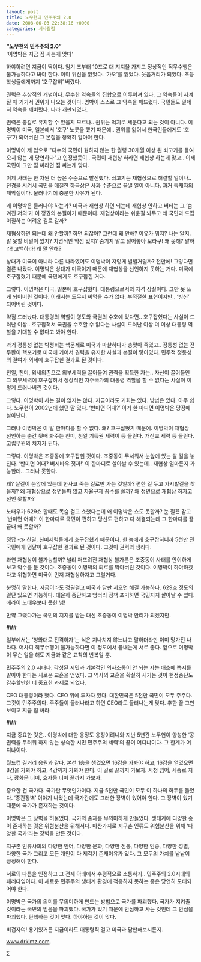 ```yaml
---
layout: post
title: 노무현의 민주주의 2.0
date: 2008-06-03 22:38:16 +0900
categories: 시사칼럼
---
```

**“노무현의 민주주의 2.0”**  
'이명박은 지금 짐 싸는게 맞다’

하야하려면 지금이 딱이다. 임기 초부터 10프로 대 지지율 가지고 정상적인 직무수행은 불가능하다고 봐야 한다. 이미 위신을 잃었다. ‘가오’를 잃었다. 웃음거리가 되었다. 초등학생들에게까지 ‘호구잡혀’ 버렸다.

권력은 추상적인 개념이다. 무수한 약속들의 집합으로 이루어져 있다. 그 약속들이 지켜질 때 거기서 권위가 나오는 것이다. 명박이 스스로 그 약속을 깨뜨렸다. 국민들도 일제히 약속을 깨버렸다. 나라 개판되었다. 

권력은 총칼로 유지할 수 있을지 모르나.. 권위는 억지로 세운다고 되는 것이 아니다. 이명박이 미국, 일본에서 ‘호구’ 노릇을 했기 때문에.. 권위를 잃어서 한국인들에게도 ‘호구’가 되어버린 그 본질을 정확히 알아야 한다. 

이명박이 제 입으로 "다수의 국민이 원하지 않는 한 월령 30개월 이상 된 쇠고기를 들여오지 않는 게 당연하다"고 인정했듯이.. 국민이 재협상 하라면 재협상 하는게 맞고.. 이제 국민이 그만 짐 싸라면 짐 싸는게 맞다.

이제 사태는 한 차원 더 높은 수준으로 발전했다. 쇠고기는 재협상으로 해결할 일이나.. 전경을 시켜서 국민을 매질한 하극상은 사과 수준으로 끝낼 일이 아니다. 과거 독재자의 패악질이다. 물러나기에 충분한 사유가 된다. 

왜 이명박은 물러나야 하는가? 미국과 재협상 하면 되는데 재협상 안하고 버티는 그 ‘숨겨진 저의’가 이 정권의 본질이기 때문이다. 재협상이라는 쉬운길 놔두고 왜 국민과 드잡이질하는 어려운 길로 갈까?

재협상하면 되는데 왜 안할까? 하면 되잖아? 그런데 왜 안해? 이유가 뭐지? 나는 알지. 말 못할 비밀이 있지? 치명적인 약점 있지? 숨기지 말고 털어놓아 보라구! 왜 못해? 말하라! 고백하라! 왜 말 안해?

상대가 미국이 아니라 다른 나라였어도 이명박이 저렇게 빌빌거릴까? 천만에! 그렇다면 결론 나왔다. 이명박은 상대가 미국이기 때문에 재협상을 선언하지 못하는 거다. 미국에 호구잡혔기 때문에 국민에게도 호구잡힌 거다. 

그렇다. 이명박은 미국, 일본에 호구잡혔다. 대통령으로서의 자격 상실이다. 그만 못 쓰게 되어버린 것이다. 이래서는 도무지 써먹을 수가 없다. 부적절한 표현이지만.. ‘빙신’ 되어버린 것이다. 

약점 드러났다. 대통령의 역할이 영토와 국권의 수호에 있다면.. 호구잡혔다는 사실이 드러난 이상.. 호구잡혀서 국권을 수호할 수 없다는 사실이 드러난 이상 더 이상 대통령 역할을 기대할 수 없다고 봐야 한다. 

과거 정통성 없는 박정희는 핵문제로 미국과 마찰하다가 총맞아 죽었고.. 정통성 없는 전두환이 핵포기로 미국에 기어서 권력을 유지한 사실과 본질이 닿아있다. 민주적 정통성의 결여가 외세에 호구잡힌 결과로 된 것이다.

친일, 친미, 외세의존으로 외부세력을 끌어들여 권력을 획득한 자는.. 자신이 끌어들인 그 외부세력에 호구잡혀서 정상적인 자주국가의 대통령 역할을 할 수 없다는 사실이 이렇게 드러나버린 것이다. 

그렇다. 이명박이 사는 길이 없지는 않다. 지금이라도 기회는 있다. 방법은 있다. 아주 쉽다. 노무현이 2002년에 했던 말 있다. ‘반미면 어때?’ 이거 한 마디면 이명박은 당장에 살아난다.

그러나 이명박은 이 말 한마디를 할 수 없다. 왜? 호구잡혔기 때문에. 이명박이 재협상 선언하는 순간 뒷배 봐주는 친미, 친일 기득권 세력이 등 돌린다. 개신교 세력 등 돌린다. 고립무원의 처지가 된다.

그렇다. 이명박은 조중동에 호구잡힌 것이다. 조중동이 무서워서 눈앞에 있는 살 길을 놓친다. ‘반미면 어때? 버시바우 젓까!’ 이 한마디로 살아날 수 있는데.. 재협상 얼마든지 가능한데.. 그러나 못한다. 

왜? 살길이 눈앞에 있는데 한사코 죽는 길로만 가는 것일까? 편한 길 두고 가시밭길을 찾을까? 왜 재협상으로 정면돌파 않고 자율규제 꼼수를 쓸까? 왜 정면으로 재협상 하자고 선언 못할까? 

노태우가 629쇼 할때도 목숨 걸고 쇼했다는데 왜 이명박은 쇼도 못할까? 눈 질끈 감고 ‘반미면 어때?’ 이 한마디로 국민이 편하고 당신도 편하고 다 해결되는데 그 한마디를 끝끝내 왜 못할까? 

정답 -≫ 친일, 친미세력들에게 호구잡혔기 때문이다. 한 놈에게 호구잡히니까 5천만 전 국민에게 덩달아 호구잡힌 결과로 된 것이다. 그것이 권력의 생리다. 

과연 재협상이 불가능할까? 널리 퍼뜨려진 재협상 불가론은 조중동이 사태를 안이하게 보고 악수를 둔 것이다. 조중동이 이명박의 퇴로를 막아버린 것이다. 이명박이 하야하겠다고 위협하면 미국이 먼저 재협상하자고 그럴거다. 

분명히 말한다. 지금이라도 정권걸고 미국과 담판 지으면 해결 가능하다. 629쇼 정도의 결단 있으면 가능하다. 대운하 중단하고 엉터리 정책 포기하면 국민지지 살아날 수 있다. 에라이 노태우보다 못한 넘!

만약 그랬다가는 국민의 지지를 받는 대신 조중동이 이명박 안티가 되겠지만. 

**###**

일부에서는 ‘청와대로 진격하자’는 식은 지나치지 않느냐고 말하더라만 이미 망가진 나라다. 어차피 직무수행이 불가능하다면 이 정도에서 끝내는게 서로 좋다. 앞으로 이명박이 무슨 일을 해도 지금과 같은 교착의 반복일 뿐. 

민주주의 2.0 시대다. 각성된 시민과 기본적인 의사소통이 안 되는 자는 애초에 뽑지를 말아야 한다는 새로운 교훈을 얻었다. 그 역사의 교훈을 확실히 새기는 것이 헌정중단도 감수할만한 더 중요한 과제로 되었다.

CEO 대통령이라 했다. CEO 위에 투자자 있다. 대한민국은 5천만 국민이 모두 주주다. 그것이 민주주의다. 주주들이 물러나라고 하면 CEO라도 물러나는게 맞다. 추한 꼴 그만 보이고 지금 짐 싸라.

**###**

지금 중요한 것은.. 이명박에 대한 응징도 응징이려니와 지난 5년간 노무현이 양성한 ‘공권력을 두려워 하지 않는 성숙한 시민 민주주의 세력’의 끝이 어디냐이다. 그 한계가 어디냐이다. 

월드컵 길거리 응원과 같다. 본선 1승을 챙겼으면 16강을 가봐야 하고, 16강을 얻었으면 8강을 가봐야 하고, 4강까지 가봐야 한다. 이 길로 끝까지 가보자. 시청 넘어, 세종로 지나, 광화문 너머, 효자동 너머 끝까지 가보자. 

중요한 건 국가다. 국가란 무엇인가이다. 지금 5천만 국민이 모두 이 하나의 화두를 들었다. ‘종간장벽’ 이야기 나왔는데 국가간에도 그러한 장벽이 있어야 한다. 그 장벽이 있기 때문에 국가가 존재하는 것이다. 

이명박은 그 장벽을 허물었다. 국가의 존재를 무의미하게 만들었다. 생태계에 디양한 종이 존재하는 것은 위험분산을 위해서다. 마찬가지로 지구촌 인류도 위험분산을 위해 ‘다양한 국가’라는 장벽을 만든 것이다. 

지구촌 인류사회의 다양한 언어, 다양한 문화, 다양한 전통, 다양한 인종, 다양한 성별, 다양한 국가 그리고 모든 개인이 다 제각기 존재이유가 있다. 그 모두의 가치를 낱낱이 긍정해야 한다. 

서로의 다름을 인정하고 그 전제 아래에서 수평적으로 소통하기.. 민주주의 2.0시대의 패러다임이다. 이 새로운 민주주의 생태계 환경에 적응하지 못하는 종은 당연히 도태되어야 한다. 

이명박은 국가의 의미를 무의미하게 만드는 방법으로 국가를 파괴했다. 국가가 지켜줄 것이라는 국민의 믿음을 파괴했다. 국가가 있기 때문에 안심하고 사는 것인데 그 안심을 파괴했다. 탄핵하는 것이 맞다. 하야하는 것이 맞다. 

비겁자여! 용기있거든 지금이라도 대통령직 걸고 미국과 담판해보시든지.

www.drkimz.com.

∑